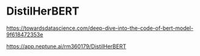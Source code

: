 # DistilHerBERT

https://towardsdatascience.com/deep-dive-into-the-code-of-bert-model-9f618472353e


https://app.neptune.ai/rm360179/DistilHerBERT
